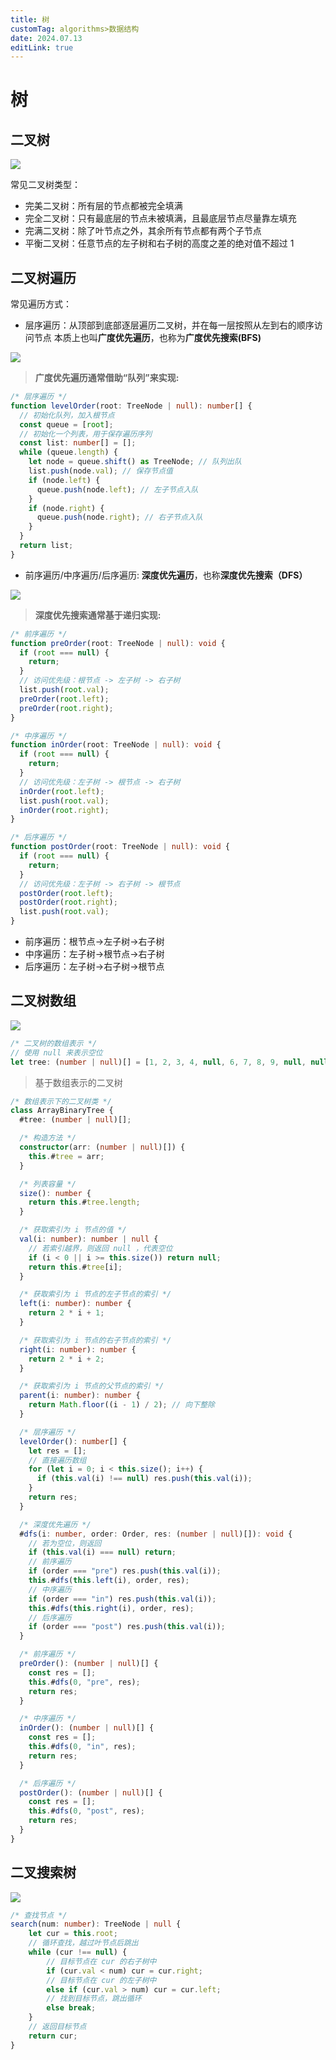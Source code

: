 ```yaml
---
title: 树
customTag: algorithms>数据结构
date: 2024.07.13
editLink: true
---
```


# 树



## 二叉树

![](https://raw.githubusercontent.com/dennis-wjz/pic-go-assert-store/master/image/20240716120614.png)



常见二叉树类型：

- 完美二叉树：所有层的节点都被完全填满
- 完全二叉树：只有最底层的节点未被填满，且最底层节点尽量靠左填充
- 完满二叉树：除了叶节点之外，其余所有节点都有两个子节点
- 平衡二叉树：任意节点的左子树和右子树的高度之差的绝对值不超过 1



## 二叉树遍历

常见遍历方式：

- 层序遍历：从顶部到底部逐层遍历二叉树，并在每一层按照从左到右的顺序访问节点 本质上也叫**广度优先遍历**，也称为**广度优先搜索(BFS)**

![](https://raw.githubusercontent.com/dennis-wjz/pic-go-assert-store/master/image/20240718105621.png)

> **广度优先遍历通常借助“队列”来实现:**

```ts
/* 层序遍历 */
function levelOrder(root: TreeNode | null): number[] {
  // 初始化队列，加入根节点
  const queue = [root];
  // 初始化一个列表，用于保存遍历序列
  const list: number[] = [];
  while (queue.length) {
    let node = queue.shift() as TreeNode; // 队列出队
    list.push(node.val); // 保存节点值
    if (node.left) {
      queue.push(node.left); // 左子节点入队
    }
    if (node.right) {
      queue.push(node.right); // 右子节点入队
    }
  }
  return list;
}
```



- 前序遍历/中序遍历/后序遍历: **深度优先遍历**，也称**深度优先搜索（DFS）**

![](https://raw.githubusercontent.com/dennis-wjz/pic-go-assert-store/master/image/20240718135746.png)

> **深度优先搜索通常基于递归实现:**

```ts
/* 前序遍历 */
function preOrder(root: TreeNode | null): void {
  if (root === null) {
    return;
  }
  // 访问优先级：根节点 -> 左子树 -> 右子树
  list.push(root.val);
  preOrder(root.left);
  preOrder(root.right);
}

/* 中序遍历 */
function inOrder(root: TreeNode | null): void {
  if (root === null) {
    return;
  }
  // 访问优先级：左子树 -> 根节点 -> 右子树
  inOrder(root.left);
  list.push(root.val);
  inOrder(root.right);
}

/* 后序遍历 */
function postOrder(root: TreeNode | null): void {
  if (root === null) {
    return;
  }
  // 访问优先级：左子树 -> 右子树 -> 根节点
  postOrder(root.left);
  postOrder(root.right);
  list.push(root.val);
}
```

- 前序遍历：根节点→左子树→右子树
- 中序遍历：左子树→根节点→右子树
- 后序遍历：左子树→右子树→根节点



## 二叉树数组

![](https://raw.githubusercontent.com/dennis-wjz/pic-go-assert-store/master/image/20240723200254.png)

```ts
/* 二叉树的数组表示 */
// 使用 null 来表示空位
let tree: (number | null)[] = [1, 2, 3, 4, null, 6, 7, 8, 9, null, null, 12, null, null, 15];
```

> 基于数组表示的二叉树

```ts
/* 数组表示下的二叉树类 */
class ArrayBinaryTree {
  #tree: (number | null)[];

  /* 构造方法 */
  constructor(arr: (number | null)[]) {
    this.#tree = arr;
  }

  /* 列表容量 */
  size(): number {
    return this.#tree.length;
  }

  /* 获取索引为 i 节点的值 */
  val(i: number): number | null {
    // 若索引越界，则返回 null ，代表空位
    if (i < 0 || i >= this.size()) return null;
    return this.#tree[i];
  }

  /* 获取索引为 i 节点的左子节点的索引 */
  left(i: number): number {
    return 2 * i + 1;
  }

  /* 获取索引为 i 节点的右子节点的索引 */
  right(i: number): number {
    return 2 * i + 2;
  }

  /* 获取索引为 i 节点的父节点的索引 */
  parent(i: number): number {
    return Math.floor((i - 1) / 2); // 向下整除
  }

  /* 层序遍历 */
  levelOrder(): number[] {
    let res = [];
    // 直接遍历数组
    for (let i = 0; i < this.size(); i++) {
      if (this.val(i) !== null) res.push(this.val(i));
    }
    return res;
  }

  /* 深度优先遍历 */
  #dfs(i: number, order: Order, res: (number | null)[]): void {
    // 若为空位，则返回
    if (this.val(i) === null) return;
    // 前序遍历
    if (order === "pre") res.push(this.val(i));
    this.#dfs(this.left(i), order, res);
    // 中序遍历
    if (order === "in") res.push(this.val(i));
    this.#dfs(this.right(i), order, res);
    // 后序遍历
    if (order === "post") res.push(this.val(i));
  }

  /* 前序遍历 */
  preOrder(): (number | null)[] {
    const res = [];
    this.#dfs(0, "pre", res);
    return res;
  }

  /* 中序遍历 */
  inOrder(): (number | null)[] {
    const res = [];
    this.#dfs(0, "in", res);
    return res;
  }

  /* 后序遍历 */
  postOrder(): (number | null)[] {
    const res = [];
    this.#dfs(0, "post", res);
    return res;
  }
}
```



## 二叉搜索树

![](https://raw.githubusercontent.com/dennis-wjz/pic-go-assert-store/master/image/20240724211811.png)

```ts
/* 查找节点 */
search(num: number): TreeNode | null {
    let cur = this.root;
    // 循环查找，越过叶节点后跳出
    while (cur !== null) {
        // 目标节点在 cur 的右子树中
        if (cur.val < num) cur = cur.right;
        // 目标节点在 cur 的左子树中
        else if (cur.val > num) cur = cur.left;
        // 找到目标节点，跳出循环
        else break;
    }
    // 返回目标节点
    return cur;
}
```

